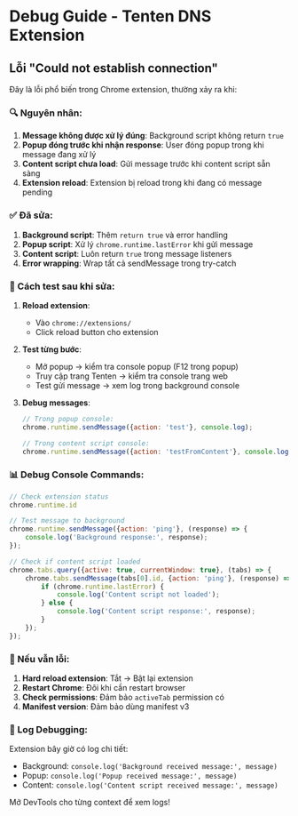# Debug Guide - Tenten DNS Extension

## Lỗi "Could not establish connection"

Đây là lỗi phổ biến trong Chrome extension, thường xảy ra khi:

### 🔍 Nguyên nhân:
1. **Message không được xử lý đúng**: Background script không return `true`
2. **Popup đóng trước khi nhận response**: User đóng popup trong khi message đang xử lý
3. **Content script chưa load**: Gửi message trước khi content script sẵn sàng
4. **Extension reload**: Extension bị reload trong khi đang có message pending

### ✅ Đã sửa:
1. **Background script**: Thêm `return true` và error handling
2. **Popup script**: Xử lý `chrome.runtime.lastError` khi gửi message
3. **Content script**: Luôn return `true` trong message listeners
4. **Error wrapping**: Wrap tất cả sendMessage trong try-catch

### 🔧 Cách test sau khi sửa:

1. **Reload extension**:
   - Vào `chrome://extensions/`
   - Click reload button cho extension

2. **Test từng bước**:
   - Mở popup → kiểm tra console popup (F12 trong popup)
   - Truy cập trang Tenten → kiểm tra console trang web
   - Test gửi message → xem log trong background console

3. **Debug messages**:
   ```javascript
   // Trong popup console:
   chrome.runtime.sendMessage({action: 'test'}, console.log);
   
   // Trong content script console:
   chrome.runtime.sendMessage({action: 'testFromContent'}, console.log);
   ```

### 📊 Debug Console Commands:

```javascript
// Check extension status
chrome.runtime.id

// Test message to background
chrome.runtime.sendMessage({action: 'ping'}, (response) => {
    console.log('Background response:', response);
});

// Check if content script loaded
chrome.tabs.query({active: true, currentWindow: true}, (tabs) => {
    chrome.tabs.sendMessage(tabs[0].id, {action: 'ping'}, (response) => {
        if (chrome.runtime.lastError) {
            console.log('Content script not loaded');
        } else {
            console.log('Content script response:', response);
        }
    });
});
```

### 🚨 Nếu vẫn lỗi:

1. **Hard reload extension**: Tắt → Bật lại extension
2. **Restart Chrome**: Đôi khi cần restart browser
3. **Check permissions**: Đảm bảo `activeTab` permission có
4. **Manifest version**: Đảm bảo dùng manifest v3

### 📝 Log Debugging:

Extension bây giờ có log chi tiết:
- Background: `console.log('Background received message:', message)`
- Popup: `console.log('Popup received message:', message)`  
- Content: `console.log('Content script received message:', message)`

Mở DevTools cho từng context để xem logs!
